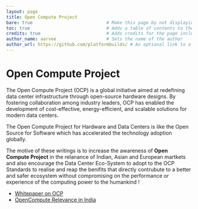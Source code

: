 ```yaml
---
layout: page
title: Open Compute Project
bare: true                            # Make this page by not displaying author information, and ensuring there's no table of contents
toc: true                             # Adds a table of contents to the left sidebar of the page
credits: true                         # Adds credits for the page including the author and date to the title
author_name: aarvee                   # Sets the name of the author
author_url: https://github.com/platformbuilds/ # An optional link to a page specific to the author
---
```


# Open Compute Project
The Open Compute Project (OCP) is a global initiative aimed at redefining data center infrastructure through open-source hardware designs. 
By fostering collaboration among industry leaders, OCP has enabled the development of cost-effective, energy-efficient, and scalable solutions for modern data centers.

The Open Compute Project for Hardware and Data Centers is like the Open Source for Software which has accelerated the technology adoption globally.

The motive of these writings is to increase the awareness of **Open Compute Project** in the relanance of Indian, Asian and European martkets and also encourage the Data Center Eco-System to adopt to the OCP Standards to realise and reap the benifits that directly contrubute to a better and safer ecosystem without compromising on the performance or experience of the computing power to the humankind !

- [Whitepaper on OCP](https://github.com/platformbuilds/opencompute/blob/main/whitepaper.md)
- [OpenCompute Relevance in India](https://github.com/platformbuilds/opencompute/blob/main/OCP-in-India.md)
